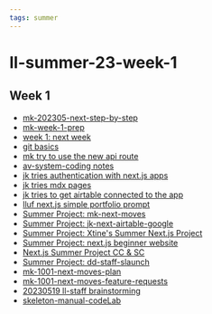 ```yaml
---
tags: summer
---
```

ll-summer-23-week-1
===

Week 1
---
* [mk-202305-next-step-by-step](/YxYI19J7SSqNpIUZbYUwTA)
* [mk-week-1-prep](/tGoC3H4lQCWityjYh3eq4Q)
* [week 1: next week](/d4aeiOWvQZahufJUn-IwuQ)
* [git basics](/ikVAcx-yT3WJTOm6yje30A)
* [mk try to use the new api route](/FFjmyKnwQS-OtQWZISAu1w)
* [av-system-coding notes](/9aGPqHd2RZC5Zel76VxUhg)
* [jk tries authentication with next.js apps](/O_Ia0XXwREysYWPX0NGWsQ)
* [jk tries mdx pages](/xwDKj_xdR-y3MA6t4xsn8g)
* [jk tries to get airtable connected to the app](/9LfPxOjVRSSb4D603iLfLA)
* [lluf next.js simple portfolio prompt](/yb0TsMm2Toq6ytFWiz7SrA)
* [Summer Project: mk-next-moves](/5oAbeYOHTJSXiuBkphrXHg)
* [Summer Project: jk-next-airtable-google](/9LQLLiZ1RZuh9BCqN3AKHQ)
* [Summer Project: Xtine's Summer Next.js Project](/DLXZQ-NuSvGrvQdj9yjeEg)
* [Summer Project: next.js beginner website](/6ZptyfS8TXmmmbNQNPQZKA)
* [Next.js Summer Project CC & SC](/xbW-mq_tSTS6KjNJEHmp-Q)
* [Summer Project: dd-staff-slaunch](/IZPCgRh-Sh-X6bBW41c3PA)
* [mk-1001-next-moves-plan](/zh1UlxKZQGqVwBPPHYQSEA)
* [mk-1001-next-moves-feature-requests](/g2HPHb_XTmuJYBOSY4XXeg)
* [20230519 ll-staff brainstorming](/-5D-RtiBTFCs_1roeqg02Q)
* [skeleton-manual-codeLab](/sU3MRIs5Tr6omzz3gLr0Mg)
